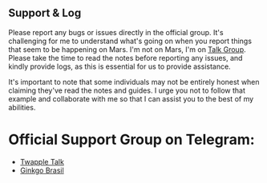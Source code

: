 ## Support & Log

Please report any bugs or issues directly in the official group. It's challenging for me to understand what's going on when you report things that seem to be happening on Mars. I'm not on Mars, I'm on [Talk Group](https://github.com/MIUIByMaki/Support/blob/main/Readme.md#official-support-group-on-telegram). Please take the time to read the notes before reporting any issues, and kindly provide logs, as this is essential for us to provide assistance.

It's important to note that some individuals may not be entirely honest when claiming they've read the notes and guides. I urge you not to follow that example and collaborate with me so that I can assist you to the best of my abilities.

# Official Support Group on Telegram:
- [Twapple Talk](https://t.me/twappletalk)
- [Ginkgo Brasil](https://t.me/GinkgoBrasilTalk)
